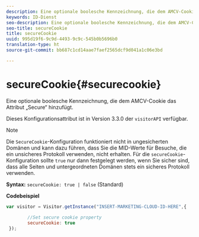 ```yaml
---
description: Eine optionale boolesche Kennzeichnung, die dem AMCV-Cookie das Attribut „Secure“ hinzufügt.
keywords: ID-Dienst
seo-description: Eine optionale boolesche Kennzeichnung, die dem AMCV-Cookie das Attribut „Secure“ hinzufügt.
seo-title: secureCookie
title: secureCookie
uuid: 995d19f6-9c9d-4493-9c9c-545b0b5696b0
translation-type: ht
source-git-commit: bb687c1cd14aae7faef2565dcf9d041a1c06e3bd

---
```



# secureCookie{#securecookie}

Eine optionale boolesche Kennzeichnung, die dem AMCV-Cookie das Attribut „Secure“ hinzufügt.

Dieses Konfigurationsattribut ist in Version 3.3.0 der `visitorAPI` verfügbar.

>[!NOTE]
>
>Die `SecureCookie`-Konfiguration funktioniert nicht in ungesicherten Domänen und kann dazu führen, dass Sie die MID-Werte für Besuche, die ein unsicheres Protokoll verwenden, nicht erhalten. Für die `secureCookie`-Konfiguration sollte `true` nur dann festgelegt werden, wenn Sie sicher sind, dass alle Seiten und untergeordneten Domänen stets ein sicheres Protokoll verwenden.

**Syntax:** `secureCookie: true | false` (Standard)

**Codebeispiel**

```js
var visitor = Visitor.getInstance("INSERT-MARKETING-CLOUD-ID-HERE",{ 
 
        //Set secure cookie property 
        secureCookie: true 
 });
```

